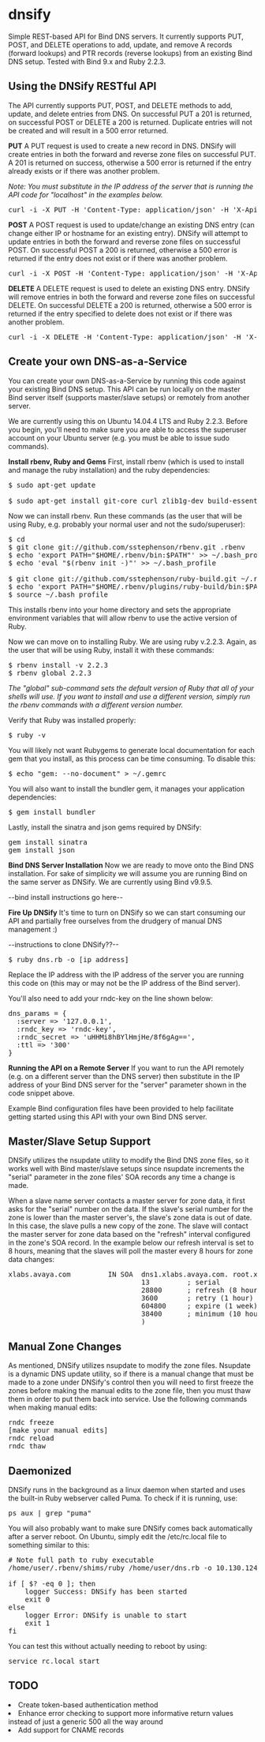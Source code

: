 # dnsify
Simple REST-based API for Bind DNS servers. It currently supports PUT, POST, and DELETE operations to add, update, and remove A records (forward lookups) and PTR records (reverse lookups) from an existing Bind DNS setup. Tested with Bind 9.x and Ruby 2.2.3.

## Using the DNSify RESTful API
The API currently supports PUT, POST, and DELETE methods to add, update, and delete entries from DNS. On successful PUT a 201 is returned, on successful POST or DELETE a 200 is returned. Duplicate entries will not be created and will result in a 500 error returned.

<b>PUT</b>
A PUT request is used to create a new record in DNS. DNSify will create entries in both the forward and reverse zone files on successful PUT. A 201 is returned on success, otherwise a 500 error is returned if the entry already exists or if there was another problem.

<i>Note: You must substitute in the IP address of the server that is running the API code for "localhost" in the examples below.</i>
<pre>
curl -i -X PUT -H 'Content-Type: application/json' -H 'X-Api-Key: secret' -d '{ "hostname": "examplehost.xlabs.avaya.com", "ip": "10.130.124.24" }' http://localhost:4567/dns
</pre>

<b>POST</b>
A POST request is used to update/change an existing DNS entry (can change either IP or hostname for an existing entry). DNSify will attempt to update entries in both the forward and reverse zone files on successful POST. On successful POST a 200 is returned, otherwise a 500 error is returned if the entry does not exist or if there was another problem.
<pre>
curl -i -X POST -H 'Content-Type: application/json' -H 'X-Api-Key: secret' -d '{ "hostname": "examplehost.xlabs.avaya.com", "ip": "10.130.124.23" }' http://localhost:4567/dns
</pre>

<b>DELETE</b>
A DELETE request is used to delete an existing DNS entry. DNSify will remove entries in both the forward and reverse zone files on successful DELETE. On successful DELETE a 200 is returned, otherwise a 500 error is returned if the entry specified to delete does not exist or if there was another problem.
<pre>
curl -i -X DELETE -H 'Content-Type: application/json' -H 'X-Api-Key: secret' -d '{ "hostname": "examplehost.xlabs.avaya.com", "ip": "10.130.124.23" }' http://localhost:4567/dns
</pre>

## Create your own DNS-as-a-Service
You can create your own DNS-as-a-Service by running this code against your existing Bind DNS setup. This API can be run locally on the master Bind server itself (supports master/slave setups) or remotely from another server. 

We are currently using this on Ubuntu 14.04.4 LTS and Ruby 2.2.3. Before you begin, you'll need to make sure you are able to access the superuser account on your Ubuntu server (e.g. you must be able to issue sudo commands).

<b>Install rbenv, Ruby and Gems</b>
First, install rbenv (which is used to install and manage the ruby installation) and the ruby dependencies:

<pre>
$ sudo apt-get update

$ sudo apt-get install git-core curl zlib1g-dev build-essential libssl-dev libreadline-dev libyaml-dev libsqlite3-dev sqlite3 libxml2-dev libxslt1-dev libcurl4-openssl-dev python-software-properties libffi-dev
</pre>

Now we can install rbenv. Run these commands (as the user that will be using Ruby, e.g. probably your normal user and not the sudo/superuser):

<pre>
$ cd
$ git clone git://github.com/sstephenson/rbenv.git .rbenv
$ echo 'export PATH="$HOME/.rbenv/bin:$PATH"' >> ~/.bash_profile
$ echo 'eval "$(rbenv init -)"' >> ~/.bash_profile

$ git clone git://github.com/sstephenson/ruby-build.git ~/.rbenv/plugins/ruby-build
$ echo 'export PATH="$HOME/.rbenv/plugins/ruby-build/bin:$PATH"' >> ~/.bash_profile
$ source ~/.bash_profile
</pre>

This installs rbenv into your home directory and sets the appropriate environment variables that will allow rbenv to use the active version of Ruby.

Now we can move on to installing Ruby. We are using ruby v.2.2.3. Again, as the user that will be using Ruby, install it with these commands:

<pre>
$ rbenv install -v 2.2.3
$ rbenv global 2.2.3
</pre>

<i>The "global" sub-command sets the default version of Ruby that all of your shells will use. If you want to install and use a different version, simply run the rbenv commands with a different version number.</i>

Verify that Ruby was installed properly:

<pre>
$ ruby -v
</pre>

You will likely not want Rubygems to generate local documentation for each gem that you install, as this process can be time consuming. To disable this:

<pre>
$ echo "gem: --no-document" > ~/.gemrc
</pre>

You will also want to install the bundler gem, it manages your application dependencies:

<pre>
$ gem install bundler
</pre>


Lastly, install the sinatra and json gems required by DNSify:

<pre>
gem install sinatra
gem install json
</pre>

<b>Bind DNS Server Installation</b>
Now we are ready to move onto the Bind DNS installation. For sake of simplicity we will assume you are running Bind on the same server as DNSify. We are currently using Bind v9.9.5.

--bind install instructions go here--

<b>Fire Up DNSify</b>
It's time to turn on DNSify so we can start consuming our API and partially free ourselves from the drudgery of manual DNS management :)

--instructions to clone DNSify??--

<pre>
$ ruby dns.rb -o [ip_address]
</pre>

Replace the IP address with the IP address of the server you are running this code on (this may or may not be the IP address of the Bind server).

You'll also need to add your rndc-key on the line shown below:

<pre>
dns_params = {
  :server => '127.0.0.1',
  :rndc_key => 'rndc-key',
  :rndc_secret => 'uHHMi8hBYlHmjHe/8f6gAg==',
  :ttl => '300'
}
</pre>

<b>Running the API on a Remote Server</b>
If you want to run the API remotely (e.g. on a different server than the DNS server) then substitute in the IP address of your Bind DNS server for the "server" parameter shown in the code snippet above.

Example Bind configuration files have been provided to help facilitate getting started using this API with your own Bind DNS server.

## Master/Slave Setup Support
DNSify utilizes the nsupdate utility to modify the Bind DNS zone files, so it works well with Bind master/slave setups since nsupdate increments the "serial" parameter in the zone files' SOA records any time a change is made.

When a slave name server contacts a master server for zone data, it first asks for the "serial" number on the data. If the slave's serial number for the zone is lower than the master server's, the slave's zone data is out of date. In this case, the slave pulls a new copy of the zone. The slave will contact the master server for zone data based on the "refresh" interval configured in the zone's SOA record. In the example below our refresh interval is set to 8 hours, meaning that the slaves will poll the master every 8 hours for zone data changes:

<pre>
xlabs.avaya.com         IN SOA  dns1.xlabs.avaya.com. root.xlabs.avaya.com. (
                                13         ; serial
                                28800      ; refresh (8 hours)
                                3600       ; retry (1 hour)
                                604800     ; expire (1 week)
                                38400      ; minimum (10 hours 40 minutes)
                                )
</pre>

## Manual Zone Changes
As mentioned, DNSify utilizes nsupdate to modify the zone files. Nsupdate is a dynamic DNS update utility, so if there is a manual change that must be made to a zone under DNSify's control then you will need to first freeze the zones before making the manual edits to the zone file, then you must thaw them in order to put them back into service. Use the following commands when making manual edits:

<pre>
rndc freeze
[make your manual edits]
rndc reload
rndc thaw
</pre>

## Daemonized
DNSify runs in the background as a linux daemon when started and uses the built-in Ruby webserver called Puma. To check if it is running, use:

<pre>
ps aux | grep "puma"
</pre>

You will also probably want to make sure DNSify comes back automatically after a server reboot. On Ubuntu, simply edit the /etc/rc.local file to something similar to this:

<pre>
# Note full path to ruby executable
/home/user/.rbenv/shims/ruby /home/user/dns.rb -o 10.130.124.18

if [ $? -eq 0 ]; then
    logger Success: DNSify has been started
    exit 0
else
    logger Error: DNSify is unable to start
    exit 1
fi
</pre>

You can test this without actually needing to reboot by using:

<pre>
service rc.local start
</pre>

## TODO
<li>Create token-based authentication method</li>
<li>Enhance error checking to support more informative return values instead of just a generic 500 all the way around</li>
<li>Add support for CNAME records</li>
